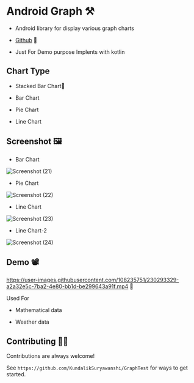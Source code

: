 # Android Graph ⚒️

- Android library for display various graph charts

- [Github](https://github.com/paulroehr/EazeGraph) 🔗

- Just For Demo purpose Implents with kotlin

## Chart Type

- Stacked Bar Chart📄

- Bar Chart

- Pie Chart

- Line Chart

## Screenshot 🖼️

- Bar Chart

![Screenshot (21)](https://user-images.githubusercontent.com/108235751/230292418-fea7885c-9383-42ba-826b-0c49c6b40be1.png)

- Pie Chart

![Screenshot (22)](https://user-images.githubusercontent.com/108235751/230292461-d672db19-c2e6-4925-832f-3477e4e8bcaf.png)

- Line Chart

![Screenshot (23)](https://user-images.githubusercontent.com/108235751/230292483-3c707d70-953a-4bf7-895b-119323c63bfa.png)
- Line Chart-2

![Screenshot (24)](https://user-images.githubusercontent.com/108235751/230292509-4b4501bf-f428-4264-b4fb-4b9d1fc3c62b.png)

## Demo 📽️

https://user-images.githubusercontent.com/108235751/230293329-a2a32e5c-7ba2-4e80-bb1d-be299643a91f.mp4 🥅


Used For

- Mathematical data

- Weather data


## Contributing 💁‍♂️

Contributions are always welcome!

See `https://github.com/KundalikSuryawanshi/GraphTest` for ways to get started.


